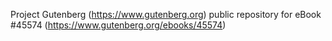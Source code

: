 Project Gutenberg (https://www.gutenberg.org) public repository for eBook #45574 (https://www.gutenberg.org/ebooks/45574)
